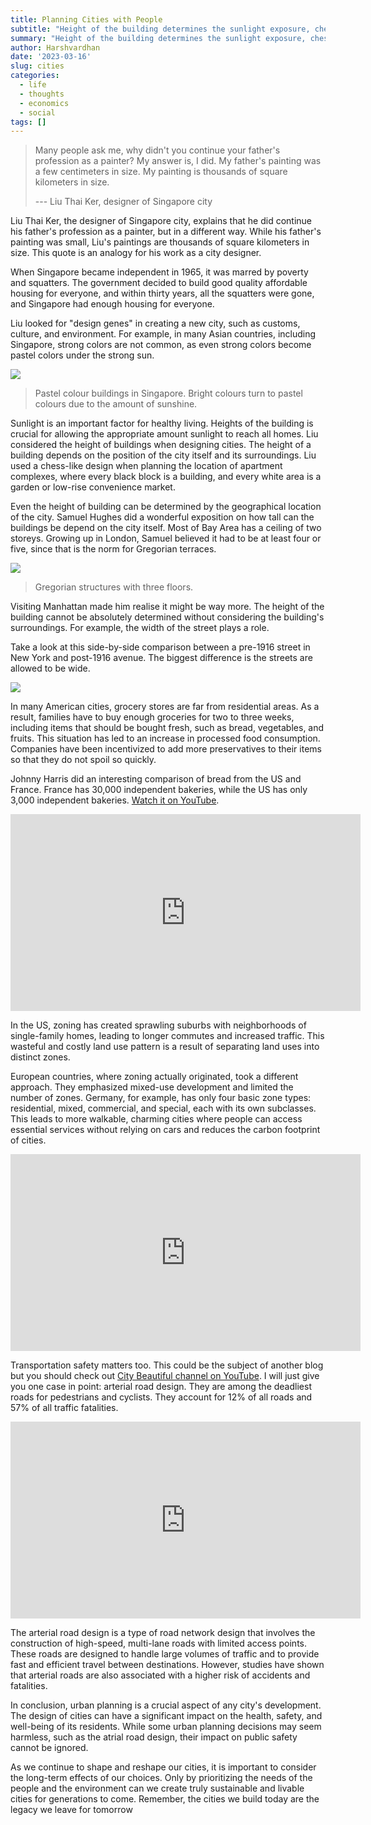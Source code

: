```yaml
---
title: Planning Cities with People
subtitle: "Height of the building determines the sunlight exposure, chess-block organisation helps with high-rise congestion and how zoning laws are hurting Americans."
summary: "Height of the building determines the sunlight exposure, chess-block organisation helps with high-rise congestion and how zoning laws are hurting Americans."
author: Harshvardhan
date: '2023-03-16'
slug: cities
categories:
  - life
  - thoughts
  - economics
  - social
tags: []
---
```


> Many people ask me, why didn't you continue your father's profession as a painter? My answer is, I did. My father's painting was a few centimeters in size. My painting is thousands of square kilometers in size.
>
> --- Liu Thai Ker, designer of Singapore city

Liu Thai Ker, the designer of Singapore city, explains that he did continue his father's profession as a painter, but in a different way. While his father's painting was small, Liu's paintings are thousands of square kilometers in size. This quote is an analogy for his work as a city designer.

When Singapore became independent in 1965, it was marred by poverty and squatters. The government decided to build good quality affordable housing for everyone, and within thirty years, all the squatters were gone, and Singapore had enough housing for everyone.

Liu looked for "design genes" in creating a new city, such as customs, culture, and environment. For example, in many Asian countries, including Singapore, strong colors are not common, as even strong colors become pastel colors under the strong sun.

![](images/Screenshot%202022-10-31%20at%2010.57.01%20PM.png)

> Pastel colour buildings in Singapore. Bright colours turn to pastel colours due to the amount of sunshine.

Sunlight is an important factor for healthy living. Heights of the building is crucial for allowing the appropriate amount sunlight to reach all homes. Liu considered the height of buildings when designing cities. The height of a building depends on the position of the city itself and its surroundings. Liu used a chess-like design when planning the location of apartment complexes, where every black block is a building, and every white area is a garden or low-rise convenience market.

Even the height of building can be determined by the geographical location of the city. Samuel Hughes did a wonderful exposition on how tall can the buildings be depend on the city itself. Most of Bay Area has a ceiling of two storeys. Growing up in London, Samuel believed it had to be at least four or five, since that is the norm for Gregorian terraces.

![](images/Georgian-architecture-hot-springs-among-gems-in-Bath-1050x641.jpg)

> Gregorian structures with three floors.

Visiting Manhattan made him realise it might be way more. The height of the building cannot be absolutely determined without considering the building's surroundings. For example, the width of the street plays a role.

Take a look at this side-by-side comparison between a pre-1916 street in New York and post-1916 avenue. The biggest difference is the streets are allowed to be wide.

![](images/Screenshot%202022-10-31%20at%2011.11.57%20PM.png)

In many American cities, grocery stores are far from residential areas. As a result, families have to buy enough groceries for two to three weeks, including items that should be bought fresh, such as bread, vegetables, and fruits. This situation has led to an increase in processed food consumption. Companies have been incentivized to add more preservatives to their items so that they do not spoil so quickly.

Johnny Harris did an interesting comparison of bread from the US and France. France has 30,000 independent bakeries, while the US has only 3,000 independent bakeries. [Watch it on YouTube](https://www.youtube.com/watch?v=FovIyqov1uA).

<iframe width="560" height="315" src="https://www.youtube.com/embed/FovIyqov1uA" title="YouTube video player" frameborder="0" allow="accelerometer; autoplay; clipboard-write; encrypted-media; gyroscope; picture-in-picture; web-share" allowfullscreen>

</iframe>

In the US, zoning has created sprawling suburbs with neighborhoods of single-family homes, leading to longer commutes and increased traffic. This wasteful and costly land use pattern is a result of separating land uses into distinct zones.

European countries, where zoning actually originated, took a different approach. They emphasized mixed-use development and limited the number of zones. Germany, for example, has only four basic zone types: residential, mixed, commercial, and special, each with its own subclasses. This leads to more walkable, charming cities where people can access essential services without relying on cars and reduces the carbon footprint of cities.

<iframe width="560" height="315" src="https://www.youtube.com/embed/WNe9C866I2s" title="YouTube video player" frameborder="0" allow="accelerometer; autoplay; clipboard-write; encrypted-media; gyroscope; picture-in-picture; web-share" allowfullscreen>

</iframe>

Transportation safety matters too. This could be the subject of another blog but you should check out [City Beautiful channel on YouTube](https://www.youtube.com/@CityBeautiful). I will just give you one case in point: arterial road design. They are among the deadliest roads for pedestrians and cyclists. They account for 12% of all roads and 57% of all traffic fatalities.

<iframe width="560" height="315" src="https://www.youtube.com/embed/0-nthHT-J1k" title="YouTube video player" frameborder="0" allow="accelerometer; autoplay; clipboard-write; encrypted-media; gyroscope; picture-in-picture; web-share" allowfullscreen>

</iframe>

The arterial road design is a type of road network design that involves the construction of high-speed, multi-lane roads with limited access points. These roads are designed to handle large volumes of traffic and to provide fast and efficient travel between destinations. However, studies have shown that arterial roads are also associated with a higher risk of accidents and fatalities.

In conclusion, urban planning is a crucial aspect of any city's development. The design of cities can have a significant impact on the health, safety, and well-being of its residents. While some urban planning decisions may seem harmless, such as the atrial road design, their impact on public safety cannot be ignored.

As we continue to shape and reshape our cities, it is important to consider the long-term effects of our choices. Only by prioritizing the needs of the people and the environment can we create truly sustainable and livable cities for generations to come. Remember, the cities we build today are the legacy we leave for tomorrow
